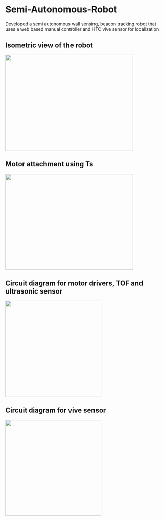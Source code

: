 # Semi-Autonomous-Robot

Developed a semi autonomous wall sensing, beacon tracking robot that uses a web based manual controller and HTC vive sensor for localization

## Isometric view of the robot
<img src="https://user-images.githubusercontent.com/46754269/196007609-abf54e89-083e-4676-9834-fd6c7995db81.png" width="400" height="300"> 

## Motor attachment using Ts
<img src="https://user-images.githubusercontent.com/46754269/196007655-de19bea7-fc0a-47fb-9bdb-b8216c8dab99.png" width="400" height="300"> 

## Circuit diagram for motor drivers, TOF and ultrasonic sensor
<img src="https://user-images.githubusercontent.com/46754269/196007666-c258e6c5-0ced-48be-ba6a-b7f66c3b055b.png" width="300" height="300"> 

## Circuit diagram for vive sensor
<img src="https://user-images.githubusercontent.com/46754269/196007681-dae44ba5-e8fd-4488-a746-50ccb4dcd840.png" width="300" height="300">
